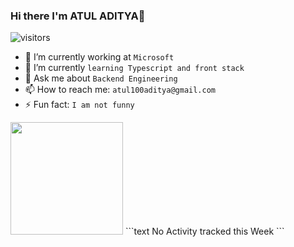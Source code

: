 ### Hi there I'm ATUL ADITYA👋
![visitors](https://visitor-badge.glitch.me/badge?page_id=page.id)
<!--
**adityaatul/adityaatul** is a ✨ _special_ ✨ repository because its `README.md` (this file) appears on your GitHub profile.

Here are some ideas to get you started:

- 🔭 I’m currently working on ...
- 🌱 I’m currently learning ...
- 👯 I’m looking to collaborate on ...
- 🤔 I’m looking for help with ...
- 💬 Ask me about ...
- 📫 How to reach me: ...
- 😄 Pronouns: ...
- ⚡ Fun fact: ...
-->

- 🔭 I’m currently working at `Microsoft`
- 🌱 I’m currently `learning Typescript and front stack`
- 💬 Ask me about `Backend Engineering`
- 📫 How to reach me: `atul100aditya@gmail.com`
- ⚡ Fun fact: `I am not funny`
<img height="180em" src="https://github-readme-stats.vercel.app/api?username=adityaatul&show_icons=true&hide_border=true&&count_private=true&include_all_commits=trueshow_icons=true&theme=radical" />
<!--START_SECTION:waka-->
```text
No Activity tracked this Week
```
<!--END_SECTION:waka-->